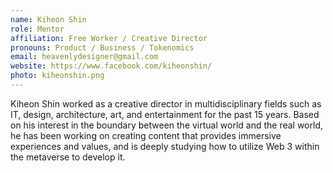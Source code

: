 ```yaml
---
name: Kiheon Shin
role: Mentor
affiliation: Free Worker / Creative Director
pronouns: Product / Business / Tokenomics
email: heavenlydesigner@gmail.com
website: https://www.facebook.com/kiheonshin/
photo: kiheonshin.png
---
```


Kiheon Shin worked as a creative director in multidisciplinary fields such as IT, design, architecture, art, and entertainment for the past 15 years. Based on his interest in the boundary between the virtual world and the real world, he has been working on creating content that provides immersive experiences and values, and is deeply studying how to utilize Web 3 within the metaverse to develop it.
